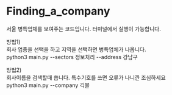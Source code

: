 # Finding_a_company
 
서울 병특업체를 보여주는 코드입니다. 터미널에서 실행이 가능합니다.<br>


방법1)<br>
회사 업종을 선택을 하고 지역을 선택하면 병특업체가 나옵니다.<br>
python3 main.py --sectors 정보처리 --address 강남구

방법2)<br>
회사이름을 검색할때 씁니다. 특수기호를 쓰면 오류가 나니깐 조심하세요<br>
python3 main.py --company 긱블